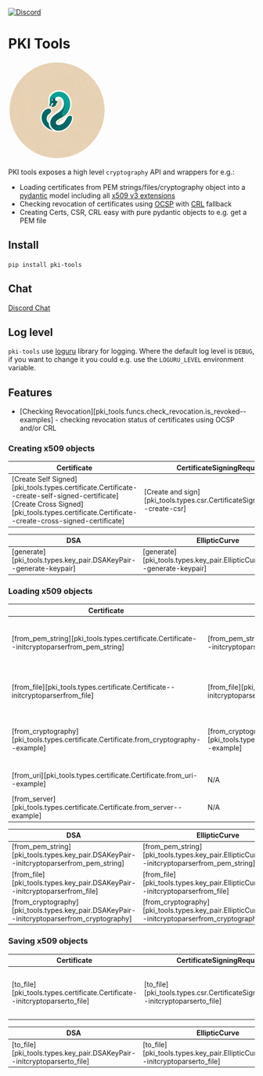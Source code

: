 [![Discord](https://img.shields.io/badge/chat-gray?style=for-the-badge&logo=discord&logoColor=white)](https://discord.gg/6E6Uw7Tm)

# PKI Tools

<img src="./img/icon2.png" alt="pki-tools logo" style="height: 200px; width:200px; border-radius: 50%;"/>

PKI tools exposes a high level `cryptography` API and wrappers for e.g.:

* Loading certificates from PEM strings/files/cryptography object into
  a [pydantic][pydantic-docs] model including all
  [x509 v3 extensions][ext-draft]
* Checking revocation of certificates using [OCSP][ocsp-draft] with
  [CRL][crl-draft] fallback
* Creating Certs, CSR, CRL easy with pure pydantic objects to e.g. get a
  PEM file

## Install

`pip install pki-tools`

## Chat

[Discord Chat](https://discord.gg/6E6Uw7Tm)

## Log level

`pki-tools` use [loguru] library for logging. Where the default log level
is `DEBUG`, if you want to change it you could e.g. use the `LOGURU_LEVEL`
environment variable.

## Features

* [Checking Revocation][pki_tools.funcs.check_revocation.is_revoked--examples] -
  checking
  revocation status of certificates using OCSP and/or CRL

### Creating x509 objects

| **Certificate**                                                                                                                                                                                   | **CertificateSigningRequest**                                                | **Chain**                                               | **OCSP**                                                                                                                                               |
|---------------------------------------------------------------------------------------------------------------------------------------------------------------------------------------------------|------------------------------------------------------------------------------|---------------------------------------------------------|--------------------------------------------------------------------------------------------------------------------------------------------------------|
| [Create Self Signed][pki_tools.types.certificate.Certificate--create-self-signed-certificate]</br>[Create Cross Signed][pki_tools.types.certificate.Certificate--create-cross-signed-certificate] | [Create and sign][pki_tools.types.csr.CertificateSigningRequest--create-csr] | [Create from certificates][pki_tools.types.chain.Chain] | [Create request][pki_tools.types.ocsp.OCSPRequest--create-ocsp-request]</br>[Create response][pki_tools.types.ocsp.OCSPResponse--create-ocsp-response] |

| **DSA**                                                           | **EllipticCurve**                                                           | **ED448**                                                           | **ED25519**                                                           | **RSA**                                                           |  
|-------------------------------------------------------------------|-----------------------------------------------------------------------------|---------------------------------------------------------------------|-----------------------------------------------------------------------|-------------------------------------------------------------------|
| [generate][pki_tools.types.key_pair.DSAKeyPair--generate-keypair] | [generate][pki_tools.types.key_pair.EllipticCurveKeyPair--generate-keypair] | [generate][pki_tools.types.key_pair.Ed448KeyPair--generate-keypair] | [generate][pki_tools.types.key_pair.Ed25519KeyPair--generate-keypair] | [generate][pki_tools.types.key_pair.RSAKeyPair--generate-keypair] |

### Loading x509 objects

| **Certificate**                                                                             | **CertificateSigningRequest**                                                                     | **Chain**                                                                       | OCSP                                                                                                                                                                                            |
|---------------------------------------------------------------------------------------------|---------------------------------------------------------------------------------------------------|---------------------------------------------------------------------------------|-------------------------------------------------------------------------------------------------------------------------------------------------------------------------------------------------|
| [from_pem_string][pki_tools.types.certificate.Certificate--initcryptoparserfrom_pem_string] | [from_pem_string][pki_tools.types.csr.CertificateSigningRequest--initcryptoparserfrom_pem_string] | [from_pem_string][pki_tools.types.chain.Chain--initcryptoparserfrom_pem_string] | [Request.from_pem_string][pki_tools.types.ocsp.OCSPRequest--initcryptoparserfrom_pem_string]</br>[Response.from_pem_string][pki_tools.types.ocsp.OCSPResponse--initcryptoparserfrom_pem_string] | 
| [from_file][pki_tools.types.certificate.Certificate--initcryptoparserfrom_file]             | [from_file][pki_tools.types.csr.CertificateSigningRequest--initcryptoparserfrom_file]             | [from_file][pki_tools.types.chain.Chain--initcryptoparserfrom_file]             | [Request.from_file][pki_tools.types.ocsp.OCSPRequest--initcryptoparserfrom_file]</br>[Response.from_file][pki_tools.types.ocsp.OCSPResponse--initcryptoparserfrom_file]                         | 
| [from_cryptography][pki_tools.types.certificate.Certificate.from_cryptography--example]     | [from_cryptography][pki_tools.types.csr.CertificateSigningRequest.from_cryptography--example]     | [from_cryptography][pki_tools.types.chain.Chain--certificatesfrom_cryptography] | [Request.from_cryptography][pki_tools.types.ocsp.OCSPRequest.from_cryptography--example]</br>[Response.from_cryptography][pki_tools.types.ocsp.OCSPResponse.from_cryptography--example]         |                                                                                                                                                                                                
| [from_uri][pki_tools.types.certificate.Certificate.from_uri--example]                       | N/A                                                                                               | [from_uri][pki_tools.types.chain.Chain--certificatesfrom_uri]                   | N/A                                                                                                                                                                                             |
| [from_server][pki_tools.types.certificate.Certificate.from_server--example]                 | N/A                                                                                               | N/A                                                                             | N/A                                                                                                                                                                                             |

| **DSA**                                                                                     | **EllipticCurve**                                                                                     | **ED448**                                                                                     | **ED25519**                                                                                     | **RSA**                                                                                     |
|---------------------------------------------------------------------------------------------|-------------------------------------------------------------------------------------------------------|-----------------------------------------------------------------------------------------------|-------------------------------------------------------------------------------------------------|---------------------------------------------------------------------------------------------|
| [from_pem_string][pki_tools.types.key_pair.DSAKeyPair--initcryptoparserfrom_pem_string]     | [from_pem_string][pki_tools.types.key_pair.EllipticCurveKeyPair--initcryptoparserfrom_pem_string]     | [from_pem_string][pki_tools.types.key_pair.Ed448KeyPair--initcryptoparserfrom_pem_string]     | [from_pem_string][pki_tools.types.key_pair.Ed25519KeyPair--initcryptoparserfrom_pem_string]     | [from_pem_string][pki_tools.types.key_pair.RSAKeyPair--initcryptoparserfrom_pem_string]     |
| [from_file][pki_tools.types.key_pair.DSAKeyPair--initcryptoparserfrom_file]                 | [from_file][pki_tools.types.key_pair.EllipticCurveKeyPair--initcryptoparserfrom_file]                 | [from_file][pki_tools.types.key_pair.Ed448KeyPair--initcryptoparserfrom_file]                 | [from_file][pki_tools.types.key_pair.Ed25519KeyPair--initcryptoparserfrom_file]                 | [from_file][pki_tools.types.key_pair.RSAKeyPair--initcryptoparserfrom_file]                 |
| [from_cryptography][pki_tools.types.key_pair.DSAKeyPair--initcryptoparserfrom_cryptography] | [from_cryptography][pki_tools.types.key_pair.EllipticCurveKeyPair--initcryptoparserfrom_cryptography] | [from_cryptography][pki_tools.types.key_pair.Ed448KeyPair--initcryptoparserfrom_cryptography] | [from_cryptography][pki_tools.types.key_pair.Ed25519KeyPair--initcryptoparserfrom_cryptography] | [from_cryptography][pki_tools.types.key_pair.RSAKeyPair--initcryptoparserfrom_cryptography] |

### Saving x509 objects

| **Certificate**                                                             | **CertificateSigningRequest**                                                     | **Chain**                                                       | **OCSP**                                                                                                                                                        |
|-----------------------------------------------------------------------------|-----------------------------------------------------------------------------------|-----------------------------------------------------------------|-----------------------------------------------------------------------------------------------------------------------------------------------------------------|
| [to_file][pki_tools.types.certificate.Certificate--initcryptoparserto_file] | [to_file][pki_tools.types.csr.CertificateSigningRequest--initcryptoparserto_file] | [to_file][pki_tools.types.chain.Chain--initcryptoparserto_file] | [Request.to_file][pki_tools.types.ocsp.OCSPRequest--initcryptoparserto_file]</br>[Response.to_file][pki_tools.types.ocsp.OCSPResponse--initcryptoparserto_file] |

| **DSA**                                                                 | **EllipticCurve**                                                                 | **ED448**                                                                 | **ED25519**                                                                 | **RSA**                                                                 |
|-------------------------------------------------------------------------|-----------------------------------------------------------------------------------|---------------------------------------------------------------------------|-----------------------------------------------------------------------------|-------------------------------------------------------------------------|
| [to_file][pki_tools.types.key_pair.DSAKeyPair--initcryptoparserto_file] | [to_file][pki_tools.types.key_pair.EllipticCurveKeyPair--initcryptoparserto_file] | [to_file][pki_tools.types.key_pair.Ed448KeyPair--initcryptoparserto_file] | [to_file][pki_tools.types.key_pair.Ed25519KeyPair--initcryptoparserto_file] | [to_file][pki_tools.types.key_pair.RSAKeyPair--initcryptoparserto_file] |

[pydantic-docs]: https://docs.pydantic.dev/latest/

[ocsp-draft]: https://datatracker.ietf.org/doc/html/rfc5280.html#section-4.2.2.1

[crl-draft]: https://datatracker.ietf.org/doc/html/rfc5280.html#section-4.2.1.13

[ext-draft]: https://datatracker.ietf.org/doc/html/rfc5280.html#section-4.2

[loguru]: https://github.com/Delgan/loguru
